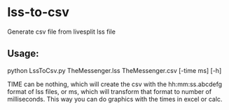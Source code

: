 # lss-to-csv
Generate csv file from livesplit lss file

## Usage:

python LssToCsv.py TheMessenger.lss TheMessenger.csv [-time ms] [-h]

TIME can be nothing, which will create the csv with the hh:mm:ss.abcdefg format of lss files, or ms, which will transform that format to number of milliseconds. This way you can do graphics with the times in excel or calc.
